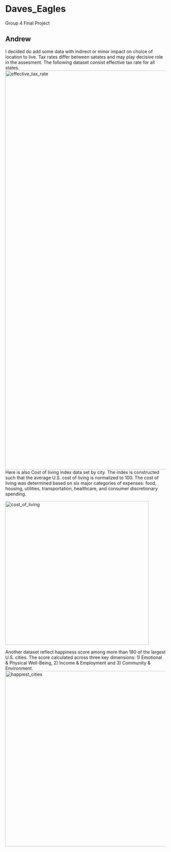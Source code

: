 # Daves_Eagles
Group 4 Final Project
## Andrew
I decided do add some data with indirect or minor impact on choice of location to live. 
Tax rates differ between satates and may play decisive role in the assesment. The following dataset consist effective tax rate for all states.
<img width="1250" alt="effective_tax_rate" src="https://github.com/andgerashchenko/test/blob/2e4b15ba41eb6ab3e32153af3c8d5a5e62ba213d/resources/effective_tax_rate.png">
Here is also Cost of living index data set by city. The index is constructed such that the average U.S. cost of living is normalized to 100. The cost of living was determined based on six major categories of expenses: food, housing, utilities, transportation, healthcare, and consumer discretionary spending.

<img width="450" alt="cost_of_living" 
src="https://github.com/andgerashchenko/test/blob/95d52b11e588a882c5032b2b960c274b98a404dd/resources/cost_of_living.png">

Another dataset reflect happiness score among more than 180 of the largest U.S. cities. The score calculated across three key dimensions: 1) Emotional & Physical Well-Being, 2) Income & Employment and 3) Community & Environment.
<img width="550" alt="happiest_cities" 
src="https://github.com/andgerashchenko/test/blob/3d3af8a24a005bf004bc9d69b96fb294d7e5fe68/resources/happiest_cities.png">

